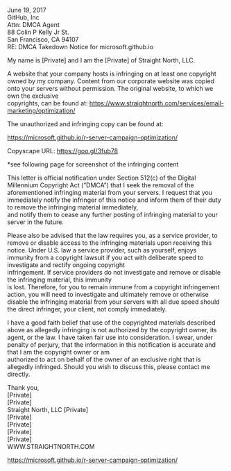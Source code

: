 June	19,	2017  
GitHub,	Inc  
Attn:	DMCA	Agent  
88	Colin	P	Kelly	Jr	St.  
San	Francisco,	CA 94107  
RE:	DMCA	Takedown	Notice for	microsoft.github.io  

My	name	is	[Private]	and	I	am	the	[Private]	of	Straight	North,	LLC.	

A	website	that	your company	hosts	is	infringing	on	at	least	one	copyright	owned	by	my	company. Content	from	our	corporate	website	was	copied	onto	your	servers	without	permission.	The	original	website,	to	which	we	own	the	exclusive	
copyrights,	can	be	found	at:	https://www.straightnorth.com/services/email-marketing/optimization/

The	unauthorized	and	infringing	copy	can	be	found	at:

https://microsoft.github.io/r-server-campaign-optimization/

Copyscape	URL:	https://goo.gl/3fub78 

*see	following	page	for	screenshot	of	the	infringing	content

This	letter	is	official	notification	under	Section	512(c)	of	the	Digital	Millennium	Copyright	Act	(”DMCA”) that I	
seek	the	removal	of	the	aforementioned	infringing	material	from	your	servers.	I	request	that	you	immediately	
notify	the	infringer	of	this	notice	and	inform	them	of	their	duty	to	remove	the	infringing	material	immediately,	
and	notify	them	to	cease	any	further	posting	of	infringing	material	to	your	server	in	the	future.

Please	also	be	advised	that	the	law	requires	you,	as	a	service	provider,	to	remove	or	disable	access	to	the	
infringing	materials	upon	receiving	this	notice.	Under	U.S. law	a	service	provider,	such	as	yourself,	enjoys	
immunity	from	a	copyright	lawsuit	if you	act	with	deliberate	speed	to	investigate	and	rectify	ongoing	copyright	
infringement.	If	service	providers	do	not	investigate	and	remove	or	disable	the	infringing	material, this	immunity	
is	lost.	Therefore,	for you	to	remain	immune	from	a	copyright	infringement	action, you	will	need	to	investigate	
and	ultimately	remove	or	otherwise	disable	the	infringing	material	from	your	servers	with	all	due	speed	should	
the	direct	infringer,	your	client,	not	comply	immediately.

I	have	a	good	faith	belief	that	use	of	the	copyrighted	materials	described	above	as	allegedly	infringing	is	not	
authorized	by	the	copyright	owner,	its	agent,	or	the	law. I	have	taken	fair	use	into	consideration. I	swear,	under	
penalty	of	perjury,	that	the	information	in	this notification	is	accurate	and	that	I	am	the	copyright	owner	or	am	
authorized	to	act	on	behalf	of	the	owner	of	an	exclusive	right	that	is	allegedly	infringed.
Should	you	wish	to	discuss	this, please	contact	me	directly.

Thank	you,  
[Private]  
[Private]  
Straight	North,	LLC
[Private]  
[Private]  
[Private]  
[Private]  
[Private]  
WWW.STRAIGHTNORTH.COM

https://microsoft.github.io/r-server-campaign-optimization/
